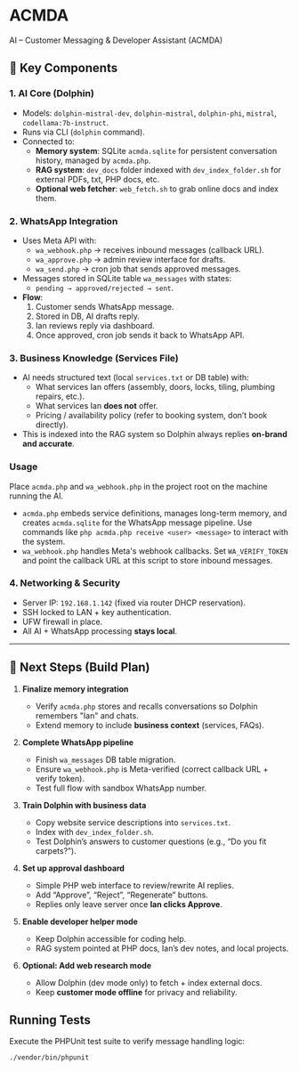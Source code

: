 # ACMDA
AI – Customer Messaging & Developer Assistant (ACMDA)

## 🔑 Key Components

### 1. **AI Core (Dolphin)**
* Models: `dolphin-mistral-dev`, `dolphin-mistral`, `dolphin-phi`, `mistral`, `codellama:7b-instruct`.
* Runs via CLI (`dolphin` command).
* Connected to:
  * **Memory system**: SQLite `acmda.sqlite` for persistent conversation history, managed by `acmda.php`.
  * **RAG system**: `dev_docs` folder indexed with `dev_index_folder.sh` for external PDFs, txt, PHP docs, etc.
  * **Optional web fetcher**: `web_fetch.sh` to grab online docs and index them.

### 2. **WhatsApp Integration**

* Uses Meta API with:
  * `wa_webhook.php` → receives inbound messages (callback URL).
  * `wa_approve.php` → admin review interface for drafts.
  * `wa_send.php` → cron job that sends approved messages.
* Messages stored in SQLite table `wa_messages` with states:
  * `pending → approved/rejected → sent`.
* **Flow**:
  1. Customer sends WhatsApp message.
  2. Stored in DB, AI drafts reply.
  3. Ian reviews reply via dashboard.
  4. Once approved, cron job sends it back to WhatsApp API.

### 3. **Business Knowledge (Services File)**

* AI needs structured text (local `services.txt` or DB table) with:
  * What services Ian offers (assembly, doors, locks, tiling, plumbing repairs, etc.).
  * What services Ian **does not** offer.
  * Pricing / availability policy (refer to booking system, don’t book directly).
* This is indexed into the RAG system so Dolphin always replies **on-brand and accurate**.

### Usage

Place `acmda.php` and `wa_webhook.php` in the project root on the machine running the AI.

* `acmda.php` embeds service definitions, manages long-term memory, and creates `acmda.sqlite` for the WhatsApp message pipeline. Use commands like `php acmda.php receive <user> <message>` to interact with the system.
* `wa_webhook.php` handles Meta's webhook callbacks. Set `WA_VERIFY_TOKEN` and point the callback URL at this script to store inbound messages.

### 4. **Networking & Security**

* Server IP: `192.168.1.142` (fixed via router DHCP reservation).
* SSH locked to LAN + key authentication.
* UFW firewall in place.
* All AI + WhatsApp processing **stays local**.

---

## 🚀 Next Steps (Build Plan)

1. **Finalize memory integration**
   * Verify `acmda.php` stores and recalls conversations so Dolphin remembers "Ian" and chats.
   * Extend memory to include **business context** (services, FAQs).

2. **Complete WhatsApp pipeline**
   * Finish `wa_messages` DB table migration.
   * Ensure `wa_webhook.php` is Meta-verified (correct callback URL + verify token).
   * Test full flow with sandbox WhatsApp number.

3. **Train Dolphin with business data**
   * Copy website service descriptions into `services.txt`.
   * Index with `dev_index_folder.sh`.
   * Test Dolphin’s answers to customer questions (e.g., “Do you fit carpets?”).

4. **Set up approval dashboard**
   * Simple PHP web interface to review/rewrite AI replies.
   * Add “Approve”, “Reject”, “Regenerate” buttons.
   * Replies only leave server once **Ian clicks Approve**.

5. **Enable developer helper mode**
   * Keep Dolphin accessible for coding help.
   * RAG system pointed at PHP docs, Ian’s dev notes, and local projects.

6. **Optional: Add web research mode**
   * Allow Dolphin (dev mode only) to fetch + index external docs.
   * Keep **customer mode offline** for privacy and reliability.

## Running Tests

Execute the PHPUnit test suite to verify message handling logic:

```
./vendor/bin/phpunit
```
